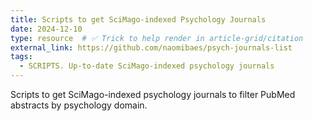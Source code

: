 ```yaml
---
title: Scripts to get SciMago-indexed Psychology Journals
date: 2024-12-10
type: resource  # ✅ Trick to help render in article-grid/citation
external_link: https://github.com/naomibaes/psych-journals-list
tags:
  - SCRIPTS. Up-to-date SciMago-indexed psychology journals
---
```


Scripts to get SciMago-indexed psychology journals to filter PubMed abstracts by psychology domain.

<!--more-->

